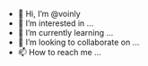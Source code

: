 - 👋 Hi, I’m @voinly
- 👀 I’m interested in ...
- 🌱 I’m currently learning ...
- 💞️ I’m looking to collaborate on ...
- 📫 How to reach me ...

<!---
voinly/voinly is a ✨ special ✨ repository because its `README.md` (this file) appears on your GitHub profile.
You can click the Preview link to take a look at your changes.
--->
